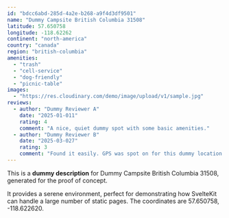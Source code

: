 ```yaml
---
id: "bdcc6abd-285d-4a2e-b268-a9f4d3df9501"
name: "Dummy Campsite British Columbia 31508"
latitude: 57.650758
longitude: -118.62262
continent: "north-america"
country: "canada"
region: "british-columbia"
amenities:
  - "trash"
  - "cell-service"
  - "dog-friendly"
  - "picnic-table"
images:
  - "https://res.cloudinary.com/demo/image/upload/v1/sample.jpg"
reviews:
  - author: "Dummy Reviewer A"
    date: "2025-01-011"
    rating: 4
    comment: "A nice, quiet dummy spot with some basic amenities."
  - author: "Dummy Reviewer B"
    date: "2025-03-027"
    rating: 3
    comment: "Found it easily. GPS was spot on for this dummy location."
---
```


This is a **dummy description** for Dummy Campsite British Columbia 31508, generated for the proof of concept.

It provides a serene environment, perfect for demonstrating how SvelteKit can handle a large number of static pages. The coordinates are 57.650758, -118.622620.
